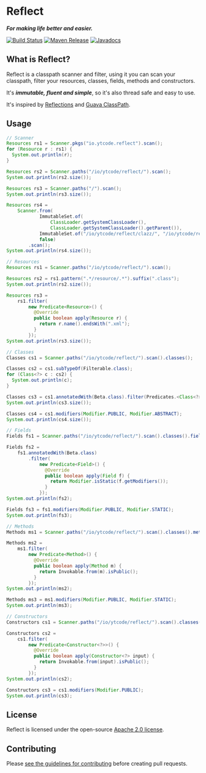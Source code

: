 # Reflect

***For making life better and easier.***

[![Build Status][travis-shield]][travis-link]
[![Maven Release][maven-shield]][maven-link]
[![Javadocs][javadoc-shield]][javadoc-link]

## What is Reflect?

Reflect is a classpath scanner and filter, using it you can scan your classpath, filter your resources, classes, fields, methods and constructors.

It's ***immutable, fluent and simple***, so it's also thread safe and easy to use.

It's inspired by [Reflections][reflections] and [Guava ClassPath][guava-classpath].

## Usage

```java
// Scanner
Resources rs1 = Scanner.pkgs("io.ytcode.reflect").scan();
for (Resource r : rs1) {
  System.out.println(r);
}

Resources rs2 = Scanner.paths("/io/ytcode/reflect/").scan();
System.out.println(rs2.size());

Resources rs3 = Scanner.paths("/").scan();
System.out.println(rs3.size());

Resources rs4 =
    Scanner.from(
            ImmutableSet.of(
                ClassLoader.getSystemClassLoader(),
                ClassLoader.getSystemClassLoader().getParent()),
            ImmutableSet.of("/io/ytcode/reflect/clazz/", "/io/ytcode/reflect/resource/"),
            false)
        .scan();
System.out.println(rs4.size());
```

```java
// Resources
Resources rs1 = Scanner.paths("/io/ytcode/reflect/").scan();

Resources rs2 = rs1.pattern(".*/resource/.*").suffix(".class");
System.out.println(rs2.size());

Resources rs3 =
    rs1.filter(
        new Predicate<Resource>() {
          @Override
          public boolean apply(Resource r) {
            return r.name().endsWith(".xml");
          }
        });
System.out.println(rs3.size());
```

```java
// Classes
Classes cs1 = Scanner.paths("/io/ytcode/reflect/").scan().classes();

Classes cs2 = cs1.subTypeOf(Filterable.class);
for (Class<?> c : cs2) {
  System.out.println(c);
}

Classes cs3 = cs1.annotatedWith(Beta.class).filter(Predicates.<Class<?>>equalTo(Classes.class));
System.out.println(cs3.size());

Classes cs4 = cs1.modifiers(Modifier.PUBLIC, Modifier.ABSTRACT);
System.out.println(cs4.size());
```

```java
// Fields
Fields fs1 = Scanner.paths("/io/ytcode/reflect/").scan().classes().fields();

Fields fs2 =
    fs1.annotatedWith(Beta.class)
        .filter(
            new Predicate<Field>() {
              @Override
              public boolean apply(Field f) {
                return Modifier.isStatic(f.getModifiers());
              }
            });
System.out.println(fs2);

Fields fs3 = fs1.modifiers(Modifier.PUBLIC, Modifier.STATIC);
System.out.println(fs3);
```

```java
// Methods
Methods ms1 = Scanner.paths("/io/ytcode/reflect/").scan().classes().methods();

Methods ms2 =
    ms1.filter(
        new Predicate<Method>() {
          @Override
          public boolean apply(Method m) {
            return Invokable.from(m).isPublic();
          }
        });
System.out.println(ms2);

Methods ms3 = ms1.modifiers(Modifier.PUBLIC, Modifier.STATIC);
System.out.println(ms3);
```

```java
// Constructors
Constructors cs1 = Scanner.paths("/io/ytcode/reflect/").scan().classes().constructors();

Constructors cs2 =
    cs1.filter(
        new Predicate<Constructor<?>>() {
          @Override
          public boolean apply(Constructor<?> input) {
            return Invokable.from(input).isPublic();
          }
        });
System.out.println(cs2);

Constructors cs3 = cs1.modifiers(Modifier.PUBLIC);
System.out.println(cs3);
```

## License

Reflect is licensed under the open-source [Apache 2.0 license](LICENSE).

## Contributing

Please [see the guidelines for contributing](CONTRIBUTING.md) before creating pull requests.

<!-- references -->

[travis-shield]: https://img.shields.io/travis/wangyuntao/reflect.png
[travis-link]: https://travis-ci.org/wangyuntao/reflect
[maven-shield]: https://img.shields.io/maven-central/v/io.ytcode/reflect.png
[maven-link]: http://search.maven.org/#search%7Cga%7C1%7Cg%3A%22io.ytcode%22%20AND%20a%3A%22reflect%22
[javadoc-shield]: http://www.javadoc.io/badge/io.ytcode/reflect.svg
[javadoc-link]: http://www.javadoc.io/doc/io.ytcode/reflect
[guava-classpath]: https://github.com/google/guava/blob/master/guava/src/com/google/common/reflect/ClassPath.java
[reflections]: https://github.com/ronmamo/reflections